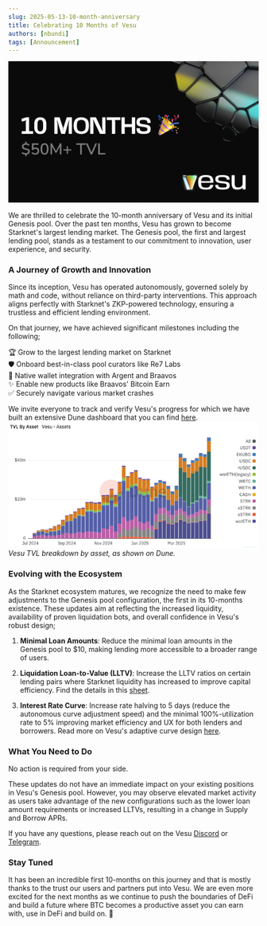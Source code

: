 ```yaml
---
slug: 2025-05-13-10-month-anniversary
title: Celebrating 10 Months of Vesu
authors: [nbundi]
tags: [Announcement]
---
```


![Vesu 10-Month Anniversary](10months.png)


We are thrilled to celebrate the 10-month anniversary of Vesu and its initial Genesis pool. Over the past ten months, Vesu has grown to become Starknet's largest lending market. The Genesis pool, the first and largest lending pool, stands as a testament to our commitment to innovation, user experience, and security.

### A Journey of Growth and Innovation

Since its inception, Vesu has operated autonomously, governed solely by math and code, without reliance on third-party interventions. This approach aligns perfectly with Starknet's ZKP-powered technology, ensuring a trustless and efficient lending environment.

On that journey, we have achieved significant milestones including the following;

🏆 Grow to the largest lending market on Starknet  
🛡️ Onboard best-in-class pool curators like Re7 Labs  
👛 Native wallet integration with Argent and Braavos  
✨ Enable new products like Braavos' Bitcoin Earn  
✅ Securely navigate various market crashes 

We invite everyone to track and verify Vesu's progress for which we have built an extensive Dune dashboard that you can find [here](https://dune.com/vesu/vesu).
![TVL by assets](Vesu-tvl-by-asset.png)
*Vesu TVL breakdown by asset, as shown on Dune.*

### Evolving with the Ecosystem

As the Starknet ecosystem matures, we recognize the need to make few adjustments to the Genesis pool configuration, the first in its 10-months existence. These updates aim at reflecting the increased liquidity, availability of proven liquidation bots, and overall confidence in Vesu's robust design;

1. **Minimal Loan Amounts**: Reduce the minimal loan amounts in the Genesis pool to $10, making lending more accessible to a broader range of users.

2. **Liquidation Loan-to-Value (LLTV)**: Increase the LLTV ratios on certain lending pairs where Starknet liquidity has increased to improve capital efficiency. Find the details in this [sheet](https://docs.google.com/spreadsheets/d/1C9FzJscdDvfEa1Vf1Yzqp_NHswezpQFTBJE5S52DmOc/edit?gid=2005833036#gid=2005833036).

3. **Interest Rate Curve**: Increase rate halving to 5 days (reduce the autonomous curve adjustment speed) and the minimal 100%-utilization rate to 5% improving market efficiency and UX for both lenders and borrowers. Read more on Vesu's adaptive curve design [here](https://docs.vesu.xyz/blog/2024-04-03-vesu-lending-hooks#adaptive-interest-rates).

### What You Need to Do

No action is required from your side.

These updates do not have an immediate impact on your existing positions in Vesu's Genesis pool. However, you may observe elevated market activity as users take advantage of the new configurations such as the lower loan amount requirements or increased LLTVs, resulting in a change in Supply and Borrow APRs.

If you have any questions, please reach out on the Vesu [Discord](https://discord.gg/G9Gxgujj8T) or [Telegram](https://t.me/VesuChat).

### Stay Tuned

It has been an incredible first 10-months on this journey and that is mostly thanks to the trust our users and partners put into Vesu. We are even more excited for the next months as we continue to push the boundaries of DeFi and build a future where BTC becomes a productive asset you can earn with, use in DeFi and build on. 🧡